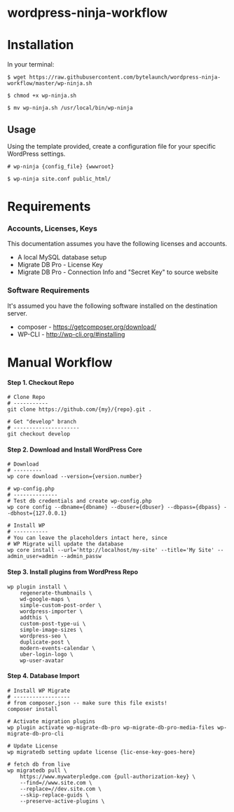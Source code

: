 wordpress-ninja-workflow
===

# Installation

In your terminal:
```shell
$ wget https://raw.githubusercontent.com/bytelaunch/wordpress-ninja-workflow/master/wp-ninja.sh

$ chmod +x wp-ninja.sh

$ mv wp-ninja.sh /usr/local/bin/wp-ninja
```

## Usage

Using the template provided, create a configuration file for your specific WordPress settings.
```shell
# wp-ninja {config_file} {wwwroot}

$ wp-ninja site.conf public_html/
```

# Requirements

### Accounts, Licenses, Keys
This documentation assumes you have the following licenses and accounts.

* A local MySQL database setup
* Migrate DB Pro - License Key
* Migrate DB Pro - Connection Info and "Secret Key" to source website

### Software Requirements

It's assumed you have the following software installed on the destination server.

* composer - https://getcomposer.org/download/
* WP-CLI - http://wp-cli.org/#installing


# Manual Workflow

#### Step 1. Checkout Repo
```shell
# Clone Repo
# -----------
git clone https://github.com/{my}/{repo}.git .

# Get "develop" branch
# ---------------------
git checkout develop
```


#### Step 2. Download and Install WordPress Core

```shell
# Download
# ---------
wp core download --version={version.number}

# wp-config.php
# --------------
# Test db credentials and create wp-config.php
wp core config --dbname={dbname} --dbuser={dbuser} --dbpass={dbpass} --dbhost={127.0.0.1}

# Install WP
# -----------
# You can leave the placeholders intact here, since
# WP Migrate will update the database
wp core install --url='http://localhost/my-site' --title='My Site' --admin_user=admin --admin_passw
```

#### Step 3. Install plugins from WordPress Repo
```shell
wp plugin install \
    regenerate-thumbnails \
    wd-google-maps \
    simple-custom-post-order \
    wordpress-importer \
    addthis \
    custom-post-type-ui \
    simple-image-sizes \
    wordpress-seo \
    duplicate-post \
    modern-events-calendar \
    uber-login-logo \
    wp-user-avatar
```

#### Step 4. Database Import

```shell
# Install WP Migrate
# ------------------
# from composer.json -- make sure this file exists!
composer install

# Activate migration plugins
wp plugin activate wp-migrate-db-pro wp-migrate-db-pro-media-files wp-migrate-db-pro-cli

# Update License
wp migratedb setting update license {lic-ense-key-goes-here}

# fetch db from live
wp migratedb pull \
    https://www.mywaterpledge.com {pull-authorization-key} \
    --find=//www.site.com \
    --replace=//dev.site.com \
    --skip-replace-guids \
    --preserve-active-plugins \
```
